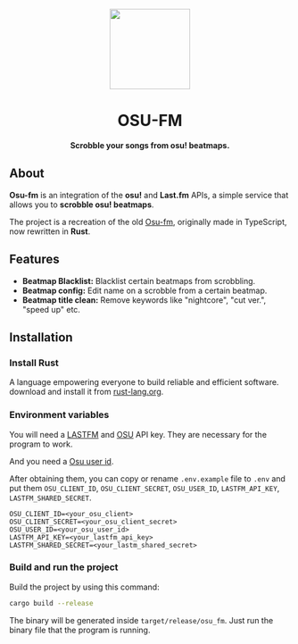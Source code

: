<br>
<div align="center">
<img src="https://i.imgur.com/ISeFIxz.png" width="144"/>
  <h1 align="center">OSU-FM</h1>
  <p align="center">
    <strong>Scrobble your songs from osu! beatmaps.</strong>
  </p>
</div>

## About 
**Osu-fm** is an integration of the **osu!** and **Last.fm** APIs, a simple service that allows you to **scrobble osu! beatmaps**.

The project is a recreation of the old [Osu-fm](https://github.com/TrueIG/OSU-FM-TS), originally made in TypeScript, now rewritten in **Rust**.

## Features
- **Beatmap Blacklist:** Blacklist certain beatmaps from scrobbling.
- **Beatmap config:** Edit name on a scrobble from a certain beatmap.
- **Beatmap title clean:** Remove keywords like "nightcore", "cut ver.", "speed up" etc.

## Installation

### Install Rust 
A language empowering everyone to build reliable and efficient software. download and install it from [rust-lang.org](https://www.rust-lang.org).

### Environment variables
You will need a [LASTFM](https://www.last.fm/api/account/create) and [OSU](https://osu.ppy.sh/home/account/edit#oauth) API key. They are necessary for the program to work.

And you need a [Osu user id](https://osu.ppy.sh/community/forums/topics/1306439?n=1).

After obtaining them, you can copy or rename ``.env.example`` file to ``.env`` and put them ``OSU_CLIENT_ID``, ``OSU_CLIENT_SECRET``, ``OSU_USER_ID``, ``LASTFM_API_KEY``, ``LASTFM_SHARED_SECRET``.

```.env
OSU_CLIENT_ID=<your_osu_client>
OSU_CLIENT_SECRET=<your_osu_client_secret>
OSU_USER_ID=<your_osu_user_id>
LASTFM_API_KEY=<your_lastfm_api_key>
LASTFM_SHARED_SECRET=<your_lastm_shared_secret>
```

### Build and run the project
Build the project by using this command:
```zsh
cargo build --release                                          
```
The binary will be generated inside ``target/release/osu_fm``. Just run the binary file that the program is running.
